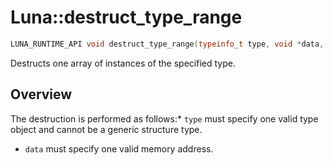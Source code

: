 # Luna::destruct_type_range

```c++
LUNA_RUNTIME_API void destruct_type_range(typeinfo_t type, void *data, usize count)
```

Destructs one array of instances of the specified type. 

## Overview
The destruction is performed as follows:* `type` must specify one valid type object and cannot be a generic structure type.

* `data` must specify one valid memory address. 

